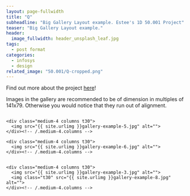 ```yaml
---
layout: page-fullwidth
title: "Q"
subheadline: "Big Gallery Layout example. Estee's 1D 50.001 Project"
teaser: "Big Gallery Layout example."
header:
  image_fullwidth: header_unsplash_leaf.jpg
tags:
  - post format
categories:
  - infosys
  - design
related_image: "50.001/Q-cropped.png"
---
```


Find out more about the project <a href="https://github.com/lyqht/Q" target="_blank">here</a>!

<p>
Images in the gallery are recommended to be of dimension in multiples of 141x79. Otherwise you would notice that they run out of alignment.

</p>
<div class="row">
    <div class="medium-4 columns t30">
      <img src="{{ site.urlimg }}gallery-example-2.jpg" alt="">
    </div><!-- /.medium-4.columns -->

    <div class="medium-4 columns t30">
      <img src="{{ site.urlimg }}gallery-example-5.jpg" alt="">
    </div><!-- /.medium-4.columns -->

    <div class="medium-4 columns t30">
      <img src="{{ site.urlimg }}gallery-example-6.jpg" alt="">
    </div><!-- /.medium-4.columns -->

</div>

<div class="row">
    <div class="medium-8 columns t30">
    <img src="{{ site.urlimg }}gallery-example-7.jpg" alt="">
    </div>

    <div class="medium-4 columns t30">
      <img src="{{ site.urlimg }}gallery-example-3.jpg" alt="">
      <img class="t30" src="{{ site.urlimg }}gallery-example-8.jpg" alt="">
    </div><!-- /.medium-4.columns -->

</div>